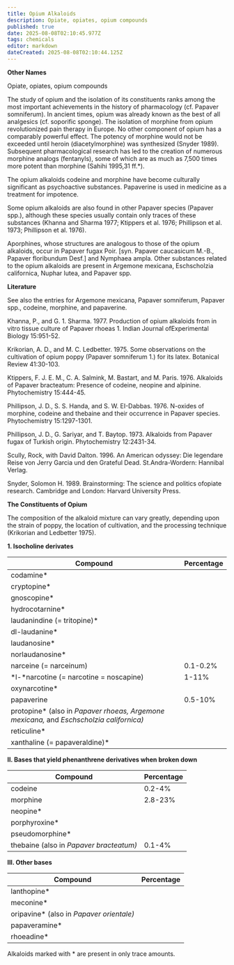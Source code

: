 ```yaml
---
title: Opium Alkaloids
description: Opiate, opiates, opium compounds
published: true
date: 2025-08-08T02:10:45.977Z
tags: chemicals
editor: markdown
dateCreated: 2025-08-08T02:10:44.125Z
---
```


**Other Names**

Opiate, opiates, opium compounds

The study of opium and the isolation of its constituents ranks among the most important achievements in the history of pharmacology (cf. Papaver somniferum). In ancient times, opium was already known as the best of all analgesics (cf. soporific sponge). The isolation of morphine from opium revolutionized pain therapy in Europe. No other component of opium has a comparably powerful effect. The potency of morphine would not be exceeded until heroin (diacetylmorphine) was synthesized (Snyder 1989). Subsequent pharmacological research has led to the creation of numerous morphine analogs (fentanyls), some of which are as much as 7,500 times more potent than morphine (Sahihi 1995,31 ff.*).

The opium alkaloids codeine and morphine have become culturally significant as psychoactive substances. Papaverine is used in medicine as a treatment for impotence.

Some opium alkaloids are also found in other Papaver species (Papaver spp.), although these species usually contain only traces of these substances (Khanna and Sharma 1977; Ktippers et al. 1976; Phillipson et al. 1973; Phillipson et al. 1976).

Aporphines, whose structures are analogous to those of the opium alkaloids, occur in Papaver fugax Poir. [syn. Papaver caucasicum M.-B., Papaver floribundum Desf.] and Nymphaea ampla. Other substances related to the opium alkaloids are present in Argemone mexicana, Eschscholzia californica, Nuphar lutea, and Papaver spp.

**Literature**

See also the entries for Argemone mexicana, Papaver somniferum, Papaver spp., codeine, morphine, and papaverine.

Khanna, P., and G. 1. Sharma. 1977. Production of opium alkaloids from in vitro tissue culture of Papaver rhoeas 1. Indian Journal ofExperimental Biology 15:951-52.

Krikorian, A. D., and M. C. Ledbetter. 1975. Some observations on the cultivation of opium poppy (Papaver somniferum 1.) for its latex. Botanical Review 41:30-103.

Ktippers, F. J. E. M., C. A. Salmink, M. Bastart, and M. Paris. 1976. Alkaloids of Papaver bracteatum: Presence of codeine, neopine and alpinine. Phytochemistry 15:444-45.

Phillipson, J. D., S. S. Handa, and S. W. EI-Dabbas. 1976. N-oxides of morphine, codeine and thebaine and their occurrence in Papaver species. Phytochemistry 15:1297-1301.

Phillipson, J. D., G. Sariyar, and T. Baytop. 1973. Alkaloids from Papaver fugax of Turkish origin. Phytochemistry 12:2431-34.

Scully, Rock, with David Dalton. 1996. An American odyssey: Die legendare Reise von Jerry Garcia und den Grateful Dead. St.Andra-Wordern: Hannibal Verlag.

Snyder, Solomon H. 1989. Brainstorming: The science and politics ofopiate research. Cambridge and London: Harvard University Press.

**The Constituents of Opium**

The composition of the alkaloid mixture can vary greatly, depending upon the strain of poppy, the location of cultivation, and the processing technique (Krikorian and Ledbetter 1975).

**1. Isocholine derivates**

| Compound | Percentage |
|----------|------------|
| codamine* |  |
| cryptopine* |  |
| gnoscopine* |  |
| hydrocotarnine* |  |
| laudanindine (= tritopine)* |  |
| dl-laudanine* |  |
| laudanosine* |  |
| norlaudanosine* |  |
| narceine (= narceinum) | 0.1-0.2% |
| *l-*narcotine (= narcotine = noscapine) | 1-11% |
| oxynarcotine* |  |
| papaverine | 0.5-10% |
| protopine* (also in *Papaver rhoeas,* *Argemone mexicana,* and *Eschscholzia californica)* |  |
| reticuline* |  |
| xanthaline (= papaveraldine)* |  |

**II. Bases that yield phenanthrene derivatives when broken down**

| Compound | Percentage |
|----------|------------|
| codeine | 0.2-4% |
| morphine | 2.8-23% |
| neopine* |  |
| porphyroxine* |  |
| pseudomorphine* |  |
| thebaine (also in *Papaver bracteatum)* | 0.1-4% |

**III. Other bases**

| Compound | Percentage |
|----------|------------|
| lanthopine* |  |
| meconine* |  |
| oripavine* (also in *Papaver orientale)* |  |
| papaveramine* |  |
| rhoeadine* |  |

Alkaloids marked with * are present in only trace amounts.